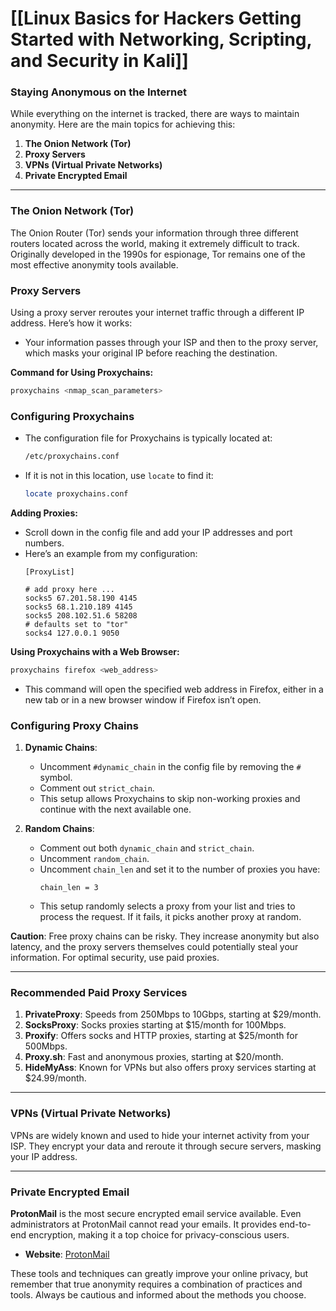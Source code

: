 # [[Linux Basics for Hackers Getting Started with Networking, Scripting, and Security in Kali]]

### Staying Anonymous on the Internet

While everything on the internet is tracked, there are ways to maintain anonymity. Here are the main topics for achieving this:

1. **The Onion Network (Tor)**
2. **Proxy Servers**
3. **VPNs (Virtual Private Networks)**
4. **Private Encrypted Email**

---

### The Onion Network (Tor)

The Onion Router (Tor) sends your information through three different routers located across the world, making it extremely difficult to track. Originally developed in the 1990s for espionage, Tor remains one of the most effective anonymity tools available.

### Proxy Servers

Using a proxy server reroutes your internet traffic through a different IP address. Here’s how it works:
- Your information passes through your ISP and then to the proxy server, which masks your original IP before reaching the destination.

**Command for Using Proxychains:**
```bash
proxychains <nmap_scan_parameters>
```

### Configuring Proxychains

- The configuration file for Proxychains is typically located at:
  ```bash
  /etc/proxychains.conf
  ```
- If it is not in this location, use `locate` to find it:
  ```bash
  locate proxychains.conf
  ```

**Adding Proxies:**
- Scroll down in the config file and add your IP addresses and port numbers.
- Here’s an example from my configuration:
  ```plaintext
  [ProxyList]

  # add proxy here ...
  socks5 67.201.58.190 4145
  socks5 68.1.210.189 4145
  socks5 208.102.51.6 58208
  # defaults set to "tor"
  socks4 127.0.0.1 9050
  ```

**Using Proxychains with a Web Browser:**
```bash
proxychains firefox <web_address>
```
- This command will open the specified web address in Firefox, either in a new tab or in a new browser window if Firefox isn’t open.

### Configuring Proxy Chains

1. **Dynamic Chains**:
   - Uncomment `#dynamic_chain` in the config file by removing the `#` symbol.
   - Comment out `strict_chain`.
   - This setup allows Proxychains to skip non-working proxies and continue with the next available one.

2. **Random Chains**:
   - Comment out both `dynamic_chain` and `strict_chain`.
   - Uncomment `random_chain`.
   - Uncomment `chain_len` and set it to the number of proxies you have:
     ```plaintext
     chain_len = 3
     ```
   - This setup randomly selects a proxy from your list and tries to process the request. If it fails, it picks another proxy at random.

**Caution**: Free proxy chains can be risky. They increase anonymity but also latency, and the proxy servers themselves could potentially steal your information. For optimal security, use paid proxies.

---

### Recommended Paid Proxy Services

1. **PrivateProxy**: Speeds from 250Mbps to 10Gbps, starting at $29/month.
2. **SocksProxy**: Socks proxies starting at $15/month for 100Mbps.
3. **Proxify**: Offers socks and HTTP proxies, starting at $25/month for 500Mbps.
4. **Proxy.sh**: Fast and anonymous proxies, starting at $20/month.
5. **HideMyAss**: Known for VPNs but also offers proxy services starting at $24.99/month.

---

### VPNs (Virtual Private Networks)

VPNs are widely known and used to hide your internet activity from your ISP. They encrypt your data and reroute it through secure servers, masking your IP address.

---

### Private Encrypted Email

**ProtonMail** is the most secure encrypted email service available. Even administrators at ProtonMail cannot read your emails. It provides end-to-end encryption, making it a top choice for privacy-conscious users.

- **Website**: [ProtonMail](https://proton.me/)

These tools and techniques can greatly improve your online privacy, but remember that true anonymity requires a combination of practices and tools. Always be cautious and informed about the methods you choose.
